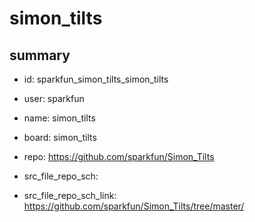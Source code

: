 # simon_tilts
 
## summary 
* id: sparkfun_simon_tilts_simon_tilts
* user: sparkfun
* name: simon_tilts
* board: simon_tilts
* repo: https://github.com/sparkfun/Simon_Tilts



* src_file_repo_sch: 
* src_file_repo_sch_link: https://github.com/sparkfun/Simon_Tilts/tree/master/




